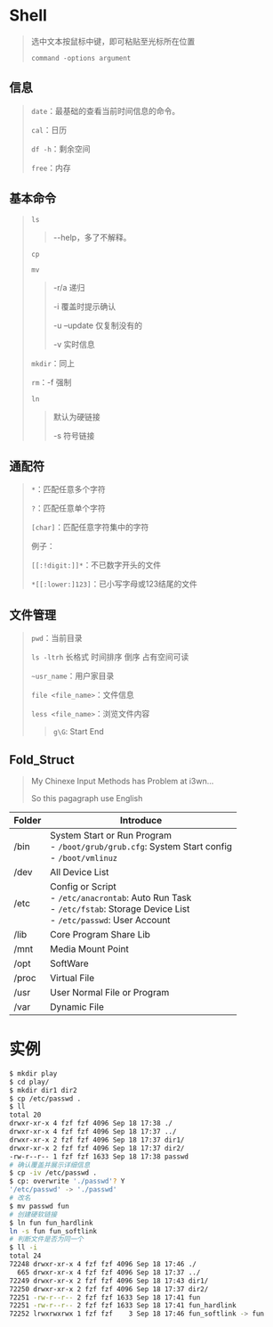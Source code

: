 <!-- 
title: 01-入门
sort: 
--> 
# Shell

> 选中文本按鼠标中键，即可粘贴至光标所在位置
>
> `command -options argument`

## 信息

> `date`：最基础的查看当前时间信息的命令。
>
> `cal`：日历
>
> `df -h`：剩余空间
>
> `free`：内存

## 基本命令

> `ls`
>
> > --help，多了不解释。
>
> `cp`
>
> `mv`
>
> > -r/a 递归
> >
> > -i 覆盖时提示确认
> >
> > -u –update 仅复制没有的
> >
> > -v 实时信息
>
> `mkdir`：同上
>
> `rm`：-f 强制
>
> `ln`
>
> > 默认为硬链接
> >
> > -s 符号链接

## 通配符

> `*`：匹配任意多个字符
>
> `?`：匹配任意单个字符
>
> `[char]`：匹配任意字符集中的字符
>
> 例子：
>
> `[[:!digit:]]*`：不已数字开头的文件
>
> `*[[:lower:]123]`：已小写字母或123结尾的文件

## 文件管理

> `pwd`：当前目录
>
> `ls -ltrh` 长格式 时间排序 倒序 占有空间可读
>
> `~usr_name`：用户家目录
>
> `file <file_name>`：文件信息
>
> `less <file_name>`：浏览文件内容
>
> > `g\G`: Start End

## Fold_Struct

> My Chinexe Input Methods has Problem at i3wn...
>
> So this pagagraph use English

| Folder | Introduce                                                    |
| ------ | ------------------------------------------------------------ |
| /bin   | System Start or Run Program<br />- `/boot/grub/grub.cfg`: System Start config<br />- `/boot/vmlinuz` |
| /dev   | All Device List                                              |
| /etc   | Config or Script<br />- `/etc/anacrontab`: Auto Run Task<br />- `/etc/fstab`: Storage Device List<br />- `/etc/passwd`: User Account |
| /lib   | Core Program Share Lib                                       |
| /mnt   | Media Mount Point                                            |
| /opt   | SoftWare                                                     |
| /proc  | Virtual File                                                 |
| /usr   | User Normal File or Program                                  |
| /var   | Dynamic File                                                 |

# 实例

```bash
$ mkdir play
$ cd play/
$ mkdir dir1 dir2
$ cp /etc/passwd .
$ ll
total 20
drwxr-xr-x 4 fzf fzf 4096 Sep 18 17:38 ./
drwxr-xr-x 4 fzf fzf 4096 Sep 18 17:37 ../
drwxr-xr-x 2 fzf fzf 4096 Sep 18 17:37 dir1/
drwxr-xr-x 2 fzf fzf 4096 Sep 18 17:37 dir2/
-rw-r--r-- 1 fzf fzf 1633 Sep 18 17:38 passwd
# 确认覆盖并展示详细信息
$ cp -iv /etc/passwd .
$ cp: overwrite './passwd'? Y
'/etc/passwd' -> './passwd'
# 改名
$ mv passwd fun
# 创建硬软链接
$ ln fun fun_hardlink
ln -s fun fun_softlink
# 判断文件是否为同一个
$ ll -i
total 24
72248 drwxr-xr-x 4 fzf fzf 4096 Sep 18 17:46 ./
  665 drwxr-xr-x 4 fzf fzf 4096 Sep 18 17:37 ../
72249 drwxr-xr-x 2 fzf fzf 4096 Sep 18 17:43 dir1/
72250 drwxr-xr-x 2 fzf fzf 4096 Sep 18 17:37 dir2/
72251 -rw-r--r-- 2 fzf fzf 1633 Sep 18 17:41 fun
72251 -rw-r--r-- 2 fzf fzf 1633 Sep 18 17:41 fun_hardlink
72252 lrwxrwxrwx 1 fzf fzf    3 Sep 18 17:46 fun_softlink -> fun
```
